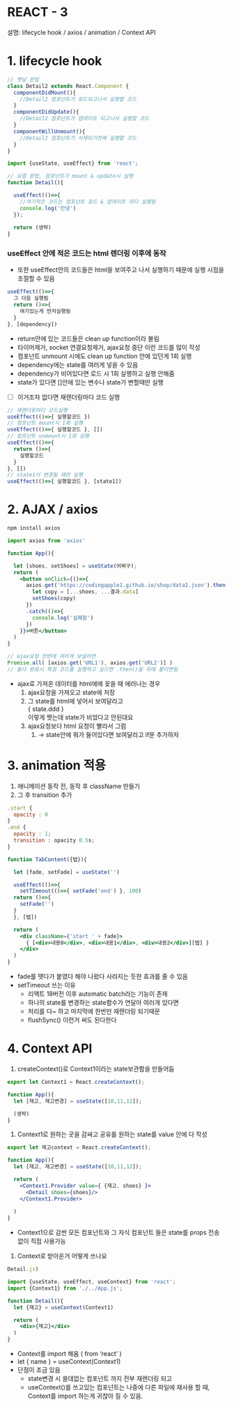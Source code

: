 # REACT - 3

설명: lifecycle hook / axios / animation / Context API

# 1. lifecycle hook

```jsx
// 옛날 문법
class Detail2 extends React.Component {
  componentDidMount(){
    //Detail2 컴포넌트가 로드되고나서 실행할 코드
  }
  componentDidUpdate(){
    //Detail2 컴포넌트가 업데이트 되고나서 실행할 코드
  }
  componentWillUnmount(){
    //Detail2 컴포넌트가 삭제되기전에 실행할 코드
  }
}
```

```jsx
import {useState, useEffect} from 'react';

// 요즘 문법, 컴포넌트가 mount & update시 실행
function Detail(){

  useEffect(()=>{
    //여기적은 코드는 컴포넌트 로드 & 업데이트 마다 실행됨
    console.log('안녕')
  });
  
  return (생략)
}
```

### useEffect 안에 적은 코드는 html 렌더링 이후에 동작

- 또한 useEffect안의 코드들은 html을 보여주고 나서 실행하기 때문에 실행 시점을 조절할 수 있음

```jsx
useEffect(()=>{ 
  그 다음 실행됨 
  return ()=>{
    여기있는게 먼저실행됨
  }
}, [dependency])
```

- return안에 있는 코드들은 clean up function이라 불림
- 타이머제거, socket 연결요청제거, ajax요청 중단 이런 코드를 많이 작성
- 컴포넌트 unmount 시에도 clean up function 안에 있던게 1회 실행
- dependency에는 state를 여러게 넣을 수 있음
- dependency가 비어있다면 로드 시 1회 실행하고 실행 안해줌
- state가 있다면 []안에 있는 변수나 state가 변할때만 실행
- [  ] 이거조차 없다면 재렌더링마다 코드 실행

```jsx
// 재렌더링마다 코드실행
useEffect(()=>{ 실행할코드 })
// 컴포넌트 mount시 1회 실행
useEffect(()=>{ 실행할코드 }, [])
// 컴포넌트 unmount시 1회 실행
useEffect(()=>{ 
  return ()=>{
    실행할코드
  }
}, [])
// state1이 변경될 때만 실행
useEffect(()=>{ 실행할코드 }, [state1])
```

# 2. AJAX / axios

```bash
npm install axios
```

```jsx
import axios from 'axios'

function App(){

  let [shoes, setShoes] = useState(어쩌구);
  return (
    <button onClick={()=>{
      axios.get('https://codingapple1.github.io/shop/data2.json').then((결과)=>{
        let copy = [...shoes, ...결과.data]
        setShoes(copy)
      })
      .catch(()=>{
        console.log('실패함')
      })
    }}>버튼</button>
  )
}
```

```jsx
// ajax요청 한번에 여러개 보낼라면
Promise.all( [axios.get('URL1'), axios.get('URL2')] )
// 둘다 완료시 특정 코드를 실행하고 싶으면 .then()을 뒤에 붙이면됨
```

- ajax로 가져온 데이터를 html에에 꽂을 때 에러나는 경우
    1. ajax요청을 가져오고 state에 저장
    2. 그 state를 html에 넣어서 보여달라고 <div> { state.ddd } </div> 이렇게 짯는데 state가 비었다고 안된대요
    3. ajax요청보다 html 요청이 빨라서 그럼
        1. → state안에 뭐가 들어있다면 보여달라고 if문 추가하자
        

# 3. animation 적용

1. 애니메이션 동작 전, 동작 후 className 만들기
2. 그 후 transition 추가

```jsx
.start {
  opacity : 0
}
.end {
  opacity : 1;
  transition : opacity 0.5s;
}
```

```jsx
function TabContent({탭}){

  let [fade, setFade] = useState('')

  useEffect(()=>{
    setTImeout(()=>{ setFade('end') }, 100)
  return ()=>{
    setFade('')
  }
  }, [탭])

  return (
    <div className={'start ' + fade}>
      { [<div>내용0</div>, <div>내용1</div>, <div>내용2</div>][탭] }
    </div>
  )
}
```

- fade를 뗏다가 붙였다 해야 나왔다 사라지는 듯한 효과를 줄 수 있음
- setTimeout 쓰는 이유
    - 리액트 18버전 이후 automatic batch라는 기능이 존재
    - 하나의 state를 변경하는 state함수가 연달아 여러개 있다면
    - 처리를 다~ 하고 마지막에 한번만 재렌더링 되기때문
    - flushSync() 이런거 써도 된다한다

# 4. Context API

1. createContext()로 Context1이라는 state보관함을 만들어둠

```jsx
export let Context1 = React.createContext();

function App(){
  let [재고, 재고변경] = useState([10,11,12]);

  (생략)
}
```

1. Context1로 원하는 곳을 감싸고 공유를 원하는 state를 value 안에 다 작성

```jsx
export let 재고context = React.createContext();

function App(){
  let [재고, 재고변경] = useState([10,11,12]);

  return (
    <Context1.Provider value={ {재고, shoes} }>
      <Detail shoes={shoes}/>
    </Context1.Provider>
    
  )
}
```

- Context1으로 감싼 모든 컴포넌트와 그 자식 컴포넌트 들은 state를 props 전송 없이 직접 사용가능
1. Context로 받아온거 어떻게 쓰나요

```jsx
Detail.js)

import {useState, useEffect, useContext} from 'react';
import {Context1} from './../App.js';

function Detail(){
  let {재고} = useContext(Context1)

  return (
    <div>{재고}</div>
  )
}
```

- Context를 import 해옴 ( from ‘react’ )
- let { name } = useContext(Context1)
- 단점이 조금 있음
    - state변경 시 쓸데없는 컴포넌트 까지 전부 재렌더링 되고
    - useContext()를 쓰고있는 컴포넌트는 나중에 다른 파일에 재사용 할 때, Context를 import 하는게 귀찮아 질 수 있음.